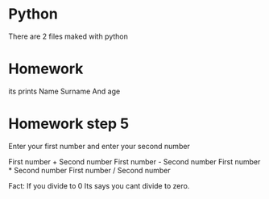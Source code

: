 # Python
There are 2 files maked with python
# Homework
its prints Name Surname And age
# Homework step 5
Enter your first number and enter your second number

First number + Second number 
First number - Second number 
First number * Second number 
First number / Second number 

Fact: If you divide to 0 Its says you cant divide to zero.
